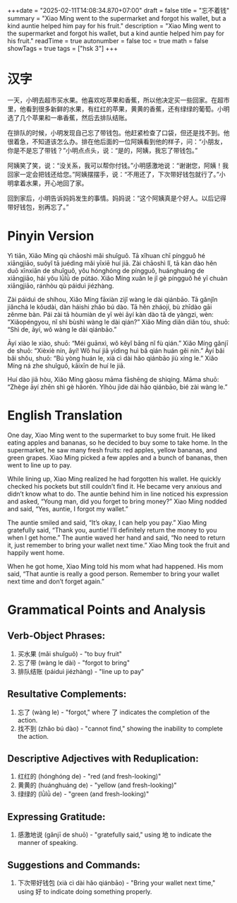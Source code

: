 +++date = "2025-02-11T14:08:34.870+07:00"
draft = false
title = "忘不着钱"
summary = "Xiao Ming went to the supermarket and forgot his wallet, but a kind auntie helped him pay for his fruit."
description = "Xiao Ming went to the supermarket and forgot his wallet, but a kind auntie helped him pay for his fruit."
readTime = true
autonumber = false
toc = true
math = false
showTags = true
tags = ["hsk 3"]
+++

# 汉字  

一天，小明去超市买水果。他喜欢吃苹果和香蕉，所以他决定买一些回家。在超市里，他看到很多新鲜的水果，有红红的苹果，黄黄的香蕉，还有绿绿的葡萄。小明选了几个苹果和一串香蕉，然后去排队结账。

在排队的时候，小明发现自己忘了带钱包。他赶紧检查了口袋，但还是找不到。他很着急，不知道该怎么办。排在他后面的一位阿姨看到他的样子，问：“小朋友，你是不是忘了带钱？”小明点点头，说：“是的，阿姨，我忘了带钱包。”

阿姨笑了笑，说：“没关系，我可以帮你付钱。”小明感激地说：“谢谢您，阿姨！我回家一定会把钱还给您。”阿姨摆摆手，说：“不用还了，下次带好钱包就行了。”小明拿着水果，开心地回了家。

回到家后，小明告诉妈妈发生的事情。妈妈说：“这个阿姨真是个好人。以后记得带好钱包，别再忘了。”

# Pinyin Version  

Yì tiān, Xiǎo Míng qù chāoshì mǎi shuǐguǒ. Tā xǐhuan chī píngguǒ hé xiāngjiāo, suǒyǐ tā juédìng mǎi yīxiē huí jiā. Zài chāoshì lǐ, tā kàn dào hěn duō xīnxiān de shuǐguǒ, yǒu hónghóng de píngguǒ, huánghuáng de xiāngjiāo, hái yǒu lǜlǜ de pútáo. Xiǎo Míng xuǎn le jǐ gè píngguǒ hé yī chuàn xiāngjiāo, ránhòu qù páiduì jiézhàng.

Zài páiduì de shíhou, Xiǎo Míng fāxiàn zìjǐ wàng le dài qiánbāo. Tā gǎnjǐn jiǎnchá le kǒudài, dàn háishi zhǎo bú dào. Tā hěn zháojí, bù zhīdào gāi zěnme bàn. Pái zài tā hòumiàn de yī wèi āyí kàn dào tā de yàngzi, wèn: “Xiǎopéngyou, nǐ shì bùshì wàng le dài qián?” Xiǎo Míng diǎn diǎn tóu, shuō: “Shì de, āyí, wǒ wàng le dài qiánbāo.”

Āyí xiào le xiào, shuō: “Méi guānxì, wǒ kěyǐ bāng nǐ fù qián.” Xiǎo Míng gǎnjī de shuō: “Xièxiè nín, āyí! Wǒ huí jiā yídìng huì bǎ qián huán gěi nín.” Āyí bǎi bǎi shǒu, shuō: “Bú yòng huán le, xià cì dài hǎo qiánbāo jiù xíng le.” Xiǎo Míng ná zhe shuǐguǒ, kāixīn de huí le jiā.

Huí dào jiā hòu, Xiǎo Míng gàosu māma fāshēng de shìqíng. Māma shuō: “Zhège āyí zhēn shì gè hǎorén. Yǐhòu jìde dài hǎo qiánbāo, bié zài wàng le.”

# English Translation  

One day, Xiao Ming went to the supermarket to buy some fruit. He liked eating apples and bananas, so he decided to buy some to take home. In the supermarket, he saw many fresh fruits: red apples, yellow bananas, and green grapes. Xiao Ming picked a few apples and a bunch of bananas, then went to line up to pay.

While lining up, Xiao Ming realized he had forgotten his wallet. He quickly checked his pockets but still couldn’t find it. He became very anxious and didn’t know what to do. The auntie behind him in line noticed his expression and asked, “Young man, did you forget to bring money?” Xiao Ming nodded and said, “Yes, auntie, I forgot my wallet.”

The auntie smiled and said, “It’s okay, I can help you pay.” Xiao Ming gratefully said, “Thank you, auntie! I’ll definitely return the money to you when I get home.” The auntie waved her hand and said, “No need to return it, just remember to bring your wallet next time.” Xiao Ming took the fruit and happily went home.

When he got home, Xiao Ming told his mom what had happened. His mom said, “That auntie is really a good person. Remember to bring your wallet next time and don’t forget again.”

# Grammatical Points and Analysis  

## Verb-Object Phrases:  
1. 买水果 (mǎi shuǐguǒ) - "to buy fruit"  
2. 忘了带 (wàng le dài) - "forgot to bring"  
3. 排队结账 (páiduì jiézhàng) - "line up to pay"

## Resultative Complements:  
1. 忘了 (wàng le) - "forgot," where 了 indicates the completion of the action.  
2. 找不到 (zhǎo bú dào) - "cannot find," showing the inability to complete the action.  

## Descriptive Adjectives with Reduplication:  
1. 红红的 (hónghóng de) - "red (and fresh-looking)"  
2. 黄黄的 (huánghuáng de) - "yellow (and fresh-looking)"  
3. 绿绿的 (lǜlǜ de) - "green (and fresh-looking)"  

## Expressing Gratitude:  
1. 感激地说 (gǎnjī de shuō) - "gratefully said," using 地 to indicate the manner of speaking.  

## Suggestions and Commands:  
1. 下次带好钱包 (xià cì dài hǎo qiánbāo) - "Bring your wallet next time," using 好 to indicate doing something properly.